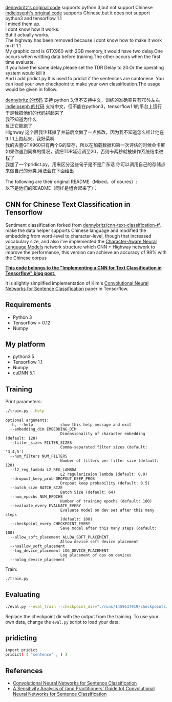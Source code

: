 [dennybritz's original code](https://github.com/dennybritz/cnn-text-classification-tf) supports python 3,but not support Chinese</br>
[indiejoseph's original code](https://github.com/indiejoseph/cnn-text-classification-tf-chinese) supports Chinese,but it does not support python3 and tensorflow 1.1</br>
I mixed them up.</br>
I dont know how it works.</br>
But it actually works.</br>
The highway has been removed because i dont know how to make it work on tf 1.1 </br>
My graphic card is GTX960 with 2GB memory,it would have two delay.One occurs when writting data before training.The other occurs when the first time evaluate.  </br>
If you have the same delay,please set the TDR Delay to 20.Or the operating system would kill it</br>
And i add pridict.py.It is used to pridict if the sentences are cantonese.
You can load your own checkpoint to make your own classification.The usage would be given in follow.

[dennybritz 的代码](https://github.com/dennybritz/cnn-text-classification-tf) 支持 python 3,但不支持中文，训练的准确率只有70%左右</br>
[indiejoseph 的代码](https://github.com/indiejoseph/cnn-text-classification-tf-chinese) 支持中文，但不能在python3，tensorflow1.1的平台上运行</br>
于是我把他们的代码拼起来了</br>
我不知道为什么</br>
反正它能跑了</br>
Highway 这个层我注释掉了并前后文做了一点修改，因为我不知道怎么样让他在tf 1.1上跑起来，我好菜啊</br>
我的古董GTX960只有两个G的显存，所以在加载数据和第一次评估的时候会卡屏</br>
如果你遇到同样的情况，请把TDR延迟调至20，否则卡两秒就被操作系统结束进程了</br>
我加了一个pridict.py，用来区分这些句子是不是广东话
你可以调用自己的存储点来做自己的分类,用法会在下面给出




The following are their original README（Mixed，of coures）:</br>
以下是他们的README（同样是组合起来了）：</br>
## CNN for Chinese Text Classification in Tensorflow
Sentiment classification forked from [dennybritz/cnn-text-classification-tf](https://github.com/dennybritz/cnn-text-classification-tf), make the data helper supports Chinese language and modified the embedding from word-level to character-level, though that increased vocabulary size, and also i've implemented the [Character-Aware Neural Language Models](http://arxiv.org/pdf/1508.06615v4.pdf) network structure which CNN + Highway network to improve the performance, this version can achieve an accuracy of 98% with the Chinese corpus

**[This code belongs to the "Implementing a CNN for Text Classification in Tensorflow" blog post.](http://www.wildml.com/2015/12/implementing-a-cnn-for-text-classification-in-tensorflow/)**

It is slightly simplified implementation of Kim's [Convolutional Neural Networks for Sentence Classification](http://arxiv.org/abs/1408.5882) paper in Tensorflow.

## Requirements

- Python 3
- Tensorflow > 0.12
- Numpy

## My platform

- python3.5
- Tensorflow 1.1
- Numpy
- cuDNN 5.1

## Training

Print parameters:

```bash
./train.py --help
```

```
optional arguments:
  -h, --help            show this help message and exit
  --embedding_dim EMBEDDING_DIM
                        Dimensionality of character embedding (default: 128)
  --filter_sizes FILTER_SIZES
                        Comma-separated filter sizes (default: '3,4,5')
  --num_filters NUM_FILTERS
                        Number of filters per filter size (default: 128)
  --l2_reg_lambda L2_REG_LAMBDA
                        L2 regularizaion lambda (default: 0.0)
  --dropout_keep_prob DROPOUT_KEEP_PROB
                        Dropout keep probability (default: 0.5)
  --batch_size BATCH_SIZE
                        Batch Size (default: 64)
  --num_epochs NUM_EPOCHS
                        Number of training epochs (default: 100)
  --evaluate_every EVALUATE_EVERY
                        Evaluate model on dev set after this many steps
                        (default: 100)
  --checkpoint_every CHECKPOINT_EVERY
                        Save model after this many steps (default: 100)
  --allow_soft_placement ALLOW_SOFT_PLACEMENT
                        Allow device soft device placement
  --noallow_soft_placement
  --log_device_placement LOG_DEVICE_PLACEMENT
                        Log placement of ops on devices
  --nolog_device_placement

```

Train:

```bash
./train.py
```

## Evaluating

```bash
./eval.py --eval_train --checkpoint_dir="./runs/1459637919/checkpoints/"
```

Replace the checkpoint dir with the output from the training. To use your own data, change the `eval.py` script to load your data.

## pridicting

```bash
import pridict
pridict( ( "sentence" , ) )
```

## References

- [Convolutional Neural Networks for Sentence Classification](http://arxiv.org/abs/1408.5882)
- [A Sensitivity Analysis of (and Practitioners' Guide to) Convolutional Neural Networks for Sentence Classification](http://arxiv.org/abs/1510.03820)
